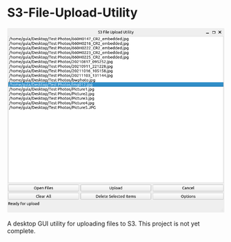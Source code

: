 # S3-File-Upload-Utility

![screenshot](https://github.com/codygula/S3-File-Upload-Utility/blob/main/Main_GUI_Screenshot.png)

A desktop GUI utility for uploading files to S3. This project is not yet complete.
